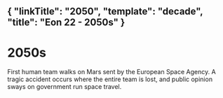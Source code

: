 {
    "linkTitle": "2050",
    "template": "decade",
    "title": "Eon 22 - 2050s"
}
---

# 2050s

First human team walks on Mars sent by the European Space Agency.
A tragic accident occurs where the entire team is lost, and public opinion sways on government run space travel.